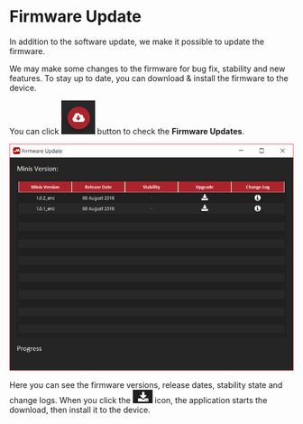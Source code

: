 # Firmware Update

In addition to the software update, we make it possible to update the firmware.

We may make some changes to the firmware for bug fix, stability and new features. To stay up to date, you can download & install the firmware to the device.

You can click ![](../../../../.gitbook/assets/image%20%282%29.png) button to check the **Firmware Updates**.

![](../../../../.gitbook/assets/image%20%2818%29.png)

Here you can see the firmware versions, release dates, stability state and change logs. When you click the ![](../../../../.gitbook/assets/image%20%2837%29.png) icon, the application starts the download, then install it to the device.

